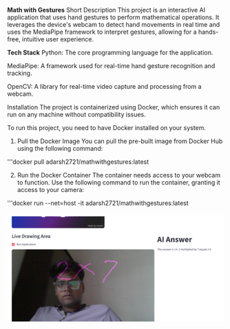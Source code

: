 **Math with Gestures**
Short Description
This project is an interactive AI application that uses hand gestures to perform mathematical operations. It leverages the device's webcam to detect hand movements in real time and uses the MediaPipe framework to interpret gestures, allowing for a hands-free, intuitive user experience.

**Tech Stack**
Python: The core programming language for the application.

MediaPipe: A framework used for real-time hand gesture recognition and tracking.

OpenCV: A library for real-time video capture and processing from a webcam.

Installation
The project is containerized using Docker, which ensures it can run on any machine without compatibility issues.

To run this project, you need to have Docker installed on your system.

1. Pull the Docker Image
You can pull the pre-built image from Docker Hub using the following command:

'''docker pull adarsh2721/mathwithgestures:latest

2. Run the Docker Container
The container needs access to your webcam to function. Use the following command to run the container, granting it access to your camera:

'''docker run --net=host -it adarsh2721/mathwithgestures:latest

![Alt text](Running.png)
